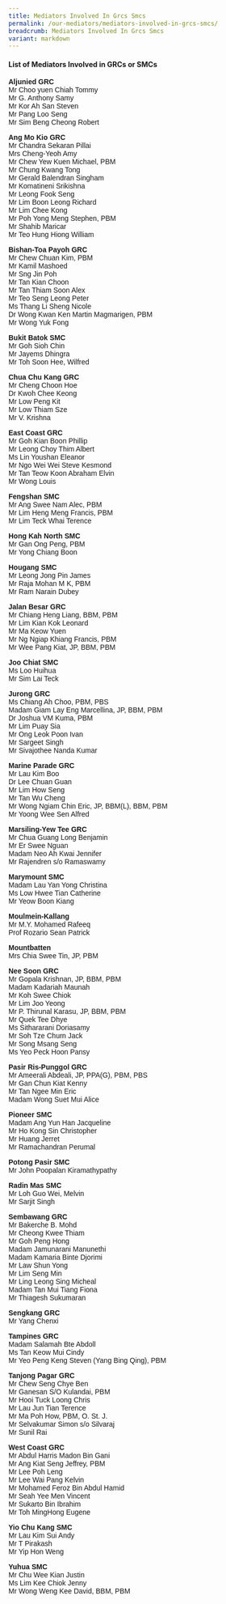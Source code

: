 ```yaml
---
title: Mediators Involved In Grcs Smcs
permalink: /our-mediators/mediators-involved-in-grcs-smcs/
breadcrumb: Mediators Involved In Grcs Smcs
variant: markdown
---
```

#### List of Mediators Involved in GRCs or SMCs

<p style="font-family:arial;"><strong>Aljunied GRC</strong><br>
Mr Choo yuen Chiah Tommy<br>
Mr G. Anthony Samy<br>
Mr Kor Ah San Steven<br>
Mr Pang Loo Seng<br>
Mr Sim Beng Cheong Robert<br> 

</p><p style="font-family:arial;"><strong>Ang Mo Kio GRC</strong><br>
Mr Chandra Sekaran Pillai<br>
Mrs Cheng-Yeoh Amy<br>
Mr Chew Yew Kuen Michael, PBM<br>
Mr Chung Kwang Tong<br>
Mr Gerald Balendran Singham<br>
Mr Komatineni Srikishna<br>
Mr Leong Fook Seng<br>
Mr Lim Boon Leong Richard<br>
Mr Lim Chee Kong<br>
Mr Poh Yong Meng Stephen, PBM<br>
Mr Shahib Maricar<br>
Mr Teo Hung Hiong William<br>

</p><p style="font-family:arial;"><strong>Bishan-Toa Payoh GRC</strong><br>
Mr Chew Chuan Kim, PBM<br>
Mr Kamil Mashoed<br>
Mr Sng Jin Poh<br>
Mr Tan Kian Choon<br>
Mr Tan Thiam Soon Alex<br>
Mr Teo Seng Leong Peter<br>
Ms Thang Li Sheng Nicole<br>
Dr Wong Kwan Ken Martin Magmarigen, PBM<br>
Mr Wong Yuk Fong<br>

</p><p style="font-family:arial;"><strong>Bukit Batok SMC</strong><br>
Mr Goh Sioh Chin<br>
Mr Jayems Dhingra<br>
Mr Toh Soon Hee, Wilfred<br>

</p><p style="font-family:arial;"><strong>Chua Chu Kang GRC</strong><br>
Mr Cheng Choon Hoe<br>
Dr Kwoh Chee Keong<br>
Mr Low Peng Kit<br>
Mr Low Thiam Sze<br>
Mr V. Krishna<br>

</p><p style="font-family:arial;"><strong>East Coast GRC</strong><br>
Mr Goh Kian Boon Phillip<br>
Mr Leong Choy Thim Albert<br>
Ms Lin Youshan Eleanor<br>
Mr Ngo Wei Wei Steve Kesmond<br>
Mr Tan Teow Koon Abraham Elvin<br>
Mr Wong Louis<br>

</p><p style="font-family:arial;"><strong>Fengshan SMC</strong><br>
Mr Ang Swee Nam Alec, PBM<br>
Mr Lim Heng Meng Francis, PBM<br>
Mr Lim Teck Whai Terence<br>

</p><p style="font-family:arial;"><strong>Hong Kah North SMC</strong><br>
Mr Gan Ong Peng, PBM<br>
Mr Yong Chiang Boon<br>

</p><p style="font-family:arial;"><strong>Hougang SMC</strong><br>
Mr Leong Jong Pin James<br>
Mr Raja Mohan M K, PBM<br>
Mr Ram Narain Dubey<br>

</p><p style="font-family:arial;"><strong>Jalan Besar GRC</strong><br>
Mr Chiang Heng Liang, BBM, PBM<br>
Mr Lim Kian Kok Leonard<br>
Mr Ma Keow Yuen<br>
Mr Ng Ngiap Khiang Francis, PBM<br>
Mr Wee Pang Kiat, JP, BBM, PBM<br>

</p><p style="font-family:arial;"><strong>Joo Chiat SMC</strong><br>
Ms Loo Huihua<br>
Mr Sim Lai Teck<br>

</p><p style="font-family:arial;"><strong>Jurong GRC</strong><br>
Ms Chiang Ah Choo, PBM, PBS<br>
Madam Giam Lay Eng Marcellina, JP, BBM, PBM<br>
Dr Joshua VM Kuma, PBM<br>
Mr Lim Puay Sia<br>
Mr Ong Leok Poon Ivan<br>
Mr Sargeet Singh<br>
Mr Sivajothee Nanda Kumar<br>

</p><p style="font-family:arial;"><strong>Marine Parade GRC</strong><br>
Mr Lau Kim Boo<br>
Dr Lee Chuan Guan<br>
Mr Lim How Seng<br>
Mr Tan Wu Cheng<br>
Mr Wong Ngiam Chin Eric, JP, BBM(L), BBM, PBM<br>
Mr Yoong Wee Sen Alfred<br>

</p><p style="font-family:arial;"><strong>Marsiling-Yew Tee GRC</strong><br>
Mr Chua Guang Long Benjamin<br>
Mr Er Swee Nguan<br>
Madam Neo Ah Kwai Jennifer<br>
Mr Rajendren s/o Ramaswamy<br>

</p><p style="font-family:arial;"><strong>Marymount SMC</strong><br>
Madam Lau Yan Yong Christina<br>
Ms Low Hwee Tian Catherine<br>
Mr Yeow Boon Kiang<br>

</p><p style="font-family:arial;"><strong>Moulmein-Kallang</strong><br>
Mr M.Y. Mohamed Rafeeq<br>
Prof Rozario Sean Patrick<br>

</p><p style="font-family:arial;"><strong>Mountbatten</strong><br>
Mrs Chia Swee Tin, JP, PBM<br>

</p><p style="font-family:arial;"><strong>Nee Soon GRC</strong><br>
Mr Gopala Krishnan, JP, BBM, PBM<br>
Madam Kadariah Maunah<br>
Mr Koh Swee Chiok<br>
Mr Lim Joo Yeong<br>
Mr P. Thirunal Karasu, JP, BBM, PBM<br>
Mr Quek Tee Dhye<br>
Ms Sithararani Doriasamy<br>
Mr Soh Tze Churn Jack<br>
Mr Song Msang Seng<br>
Ms Yeo Peck Hoon Pansy<br>

</p><p style="font-family:arial;"><strong>Pasir Ris-Punggol GRC</strong><br>
Mr Ameerali Abdeali, JP, PPA(G), PBM, PBS<br>
Mr Gan Chun Kiat Kenny<br>
Mr Tan Ngee Min Eric<br>
Madam Wong Suet Mui Alice<br>

</p><p style="font-family:arial;"><strong>Pioneer SMC</strong><br>
Madam Ang Yun Han Jacqueline<br>
Mr Ho Kong Sin Christopher<br>
Mr Huang Jerret<br>
Mr Ramachandran Perumal<br>

</p><p style="font-family:arial;"><strong>Potong Pasir SMC</strong><br>
Mr John Poopalan Kiramathypathy

</p><p style="font-family:arial;"><strong>Radin Mas SMC</strong><br>
Mr Loh Guo Wei, Melvin<br>
Mr Sarjit Singh<br>

</p><p style="font-family:arial;"><strong>Sembawang GRC</strong><br>
Mr Bakerche B. Mohd<br>
Mr Cheong Kwee Thiam<br>
Mr Goh Peng Hong<br>
Madam Jamunarani Manunethi<br>
Madam Kamaria Binte Djorimi<br>
Mr Law Shun Yong<br>
Mr Lim Seng Min<br>
Mr Ling Leong Sing Micheal<br>
Madam Tan Mui Tiang Fiona<br>
Mr Thiagesh Sukumaran<br>

</p><p style="font-family:arial;"><strong>Sengkang GRC</strong><br>
Mr Yang Chenxi<br>

</p><p style="font-family:arial;"><strong>Tampines GRC</strong><br>
Madam Salamah Bte Abdoll<br>
Ms Tan Keow Mui Cindy<br>
Mr Yeo Peng Keng Steven (Yang Bing Qing), PBM<br>

</p><p style="font-family:arial;"><strong>Tanjong Pagar GRC</strong><br>
Mr Chew Seng Chye Ben<br>
Mr Ganesan S/O Kulandai, PBM<br>
Mr Hooi Tuck Loong Chris<br>
Mr Lau Jun Tian Terence<br>
Mr Ma Poh How, PBM, O. St. J.<br>
Mr Selvakumar Simon s/o Silvaraj<br>
Mr Sunil Rai<br>

</p><p style="font-family:arial;"><strong>West Coast GRC</strong><br>
Mr Abdul Harris Madon Bin Gani<br>
Mr Ang Kiat Seng Jeffrey, PBM<br>
Mr Lee Poh Leng<br>
Mr Lee Wai Pang Kelvin<br>
Mr Mohamed Feroz Bin Abdul Hamid<br>
Mr Seah Yee Men Vincent<br>
Mr Sukarto Bin Ibrahim<br>
Mr Toh MingHong Eugene<br>

</p><p style="font-family:arial;"><strong>Yio Chu Kang SMC</strong><br>
Mr Lau Kim Sui Andy<br>
Mr T Pirakash<br>
Mr Yip Hon Weng<br>

</p><p style="font-family:arial;"><strong>Yuhua SMC</strong><br>
Mr Chu Wee Kian Justin<br>
Ms Lim Kee Chiok Jenny<br>
Mr Wong Weng Kee David, BBM, PBM<br></p>